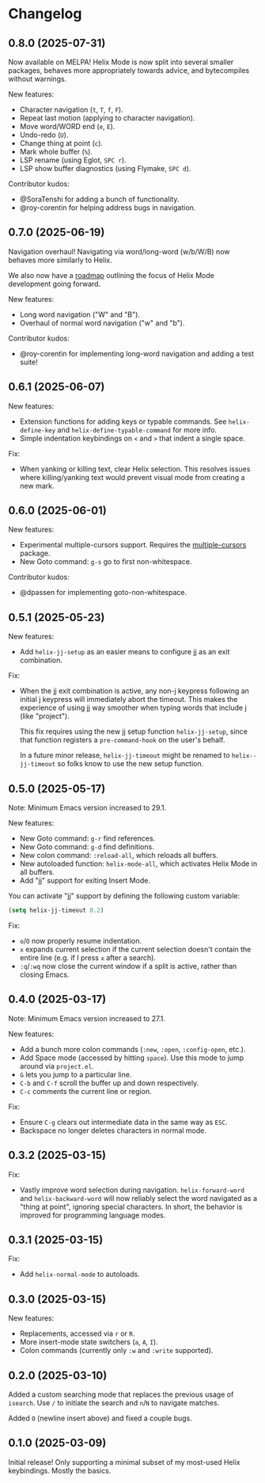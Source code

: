 # Changelog

## 0.8.0 (2025-07-31)

Now available on MELPA! Helix Mode is now split into several smaller
packages, behaves more appropriately towards advice, and bytecompiles
without warnings.

New features:

- Character navigation (`t`, `T`, `f`, `F`).
- Repeat last motion (applying to character navigation).
- Move word/WORD end (`e`, `E`).
- Undo-redo (`U`).
- Change thing at point (`c`).
- Mark whole buffer (`%`).
- LSP rename (using Eglot, `SPC r`).
- LSP show buffer diagnostics (using Flymake, `SPC d`).

Contributor kudos:

- @SoraTenshi for adding a bunch of functionality.
- @roy-corentin for helping address bugs in navigation.

## 0.7.0 (2025-06-19)

Navigation overhaul! Navigating via word/long-word (w/b/W/B) now
behaves more similarly to Helix.

We also now have a
[roadmap](https://github.com/mgmarlow/helix-mode?tab=readme-ov-file#roadmap)
outlining the focus of Helix Mode development going forward.

New features:

- Long word navigation ("W" and "B").
- Overhaul of normal word navigation ("w" and "b").

Contributor kudos:

- @roy-corentin for implementing long-word navigation and adding a
  test suite!

## 0.6.1 (2025-06-07)

New features:

- Extension functions for adding keys or typable commands. See
  `helix-define-key` and `helix-define-typable-command` for more info.
- Simple indentation keybindings on `<` and `>` that indent a single
  space.

Fix:

- When yanking or killing text, clear Helix selection. This resolves
  issues where killing/yanking text would prevent visual mode from
  creating a new mark.

## 0.6.0 (2025-06-01)

New features:

- Experimental multiple-cursors support. Requires the
  [multiple-cursors](https://github.com/magnars/multiple-cursors.el)
  package.
- New Goto command: `g-s` go to first non-whitespace.

Contributor kudos:

- @dpassen for implementing goto-non-whitespace.

## 0.5.1 (2025-05-23)

New features:

- Add `helix-jj-setup` as an easier means to configure jj as an exit
  combination.

Fix:

- When the jj exit combination is active, any non-j keypress following
  an initial j keypress will immediately abort the timeout. This makes
  the experience of using jj way smoother when typing words that
  include j (like "project").

  This fix requires using the new jj setup function `helix-jj-setup`,
  since that function registers a `pre-command-hook` on the user's
  behalf.

  In a future minor release, `helix-jj-timeout` might be renamed to
  `helix--jj-timeout` so folks know to use the new setup function.

## 0.5.0 (2025-05-17)

Note: Minimum Emacs version increased to 29.1.

New features:

- New Goto command: `g-r` find references.
- New Goto command: `g-d` find definitions.
- New colon command: `:reload-all`, which reloads all buffers.
- New autoloaded function: `helix-mode-all`, which activates Helix
  Mode in all buffers.
- Add "jj" support for exiting Insert Mode.

You can activate "jj" support by defining the following custom
variable:

```lisp
(setq helix-jj-timeout 0.2)
```

Fix:

- `o`/`O` now properly resume indentation.
- `x` expands current selection if the current selection doesn't
  contain the entire line (e.g. if I press `x` after a search).
- `:q`/`:wq` now close the current window if a split is active, rather
  than closing Emacs.

## 0.4.0 (2025-03-17)

Note: Minimum Emacs version increased to 27.1.

New features:

- Add a bunch more colon commands (`:new`, `:open`, `:config-open`, etc.).
- Add Space mode (accessed by hitting `space`). Use this mode to jump
  around via `project.el`.
- `G` lets you jump to a particular line.
- `C-b` and `C-f` scroll the buffer up and down respectively.
- `C-c` comments the current line or region.

Fix:

- Ensure `C-g` clears out intermediate data in the same way as `ESC`.
- Backspace no longer deletes characters in normal mode.

## 0.3.2 (2025-03-15)

Fix:

- Vastly improve word selection during
  navigation. `helix-forward-word` and `helix-backward-word` will now
  reliably select the word navigated as a "thing at point", ignoring
  special characters. In short, the behavior is improved for
  programming language modes.

## 0.3.1 (2025-03-15)

Fix:

- Add `helix-normal-mode` to autoloads.

## 0.3.0 (2025-03-15)

New features:

- Replacements, accessed via `r` or `R`.
- More insert-mode state switchers (`a`, `A`, `I`).
- Colon commands (currently only `:w` and `:write` supported).

## 0.2.0 (2025-03-10)

Added a custom searching mode that replaces the previous usage of
`isearch`. Use `/` to initiate the search and `n`/`N` to navigate
matches.

Added `O` (newline insert above) and fixed a couple bugs.

## 0.1.0 (2025-03-09)

Initial release! Only supporting a minimal subset of my most-used
Helix keybindings. Mostly the basics.
